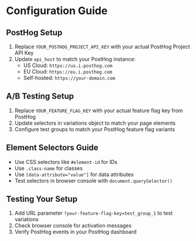 
# Configuration Guide

## PostHog Setup
1. Replace `YOUR_POSTHOG_PROJECT_API_KEY` with your actual PostHog Project API Key
2. Update `api_host` to match your PostHog instance:
   - US Cloud: `https://us.i.posthog.com`
   - EU Cloud: `https://eu.i.posthog.com`
   - Self-hosted: `https://your-domain.com`

## A/B Testing Setup
1. Replace `YOUR_FEATURE_FLAG_KEY` with your actual feature flag key from PostHog
2. Update selectors in variations object to match your page elements
3. Configure test groups to match your PostHog feature flag variants

## Element Selectors Guide
- Use CSS selectors like `#element-id` for IDs
- Use `.class-name` for classes
- Use `[data-attribute="value"]` for data attributes
- Test selectors in browser console with `document.querySelector()`

## Testing Your Setup
1. Add URL parameter `?your-feature-flag-key=test_group_1` to test variations
2. Check browser console for activation messages
3. Verify PostHog events in your PostHog dashboard
